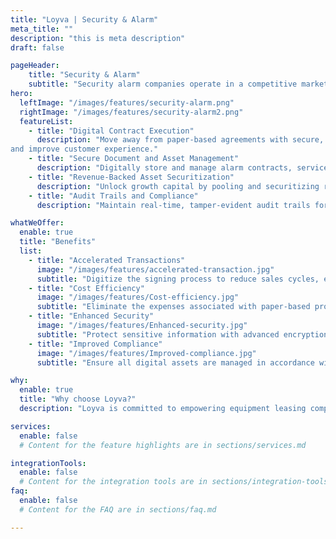 ```yaml
---
title: "Loyva | Security & Alarm"
meta_title: ""
description: "this is meta description"
draft: false

pageHeader:
    title: "Security & Alarm"
    subtitle: "Security alarm companies operate in a competitive market where speed, security, and customer trust are critical. Loyva’s eVault and digital asset management platform transforms contract and financing processes, enabling companies to digitize agreements, manage recurring revenue assets, and unlock capital through securitization."
hero:
  leftImage: "/images/features/security-alarm.png"
  rightImage: "/images/features/security-alarm2.png"
  featureList:
    - title: "Digital Contract Execution"
      description: "Move away from paper-based agreements with secure, legally enforceable eContracts for new customer installations, monitoring agreements, and financing plans. Integrate with eSign platforms and CRM systems to reduce contract processing time 
and improve customer experience."
    - title: "Secure Document and Asset Management"
      description: "Digitally store and manage alarm contracts, service agreements, financing records, and recurring revenue assets in a tamper-proof eVault. Ensure contracts are traceable, easily retrievable, and fully compliant with state and industry regulations."
    - title: "Revenue-Backed Asset Securitization"
      description: "Unlock growth capital by pooling and securitizing recurring monthly revenue contracts (RMR) through trusted digital asset management. Facilitate the sale, assignment, or collateralization of alarm contracts with full audit trails to meet investor requirements."
    - title: "Audit Trails and Compliance"
      description: "Maintain real-time, tamper-evident audit trails for every contract and asset, supporting due diligence, lender audits, and investor requirements. Adheres to UCC Section 9-105, ESIGN, and UETA standards to protect digital contract enforceability."

whatWeOffer:
  enable: true
  title: "Benefits"
  list:
    - title: "Accelerated Transactions"
      image: "/images/features/accelerated-transaction.jpg"
      subtitle: "Digitize the signing process to reduce sales cycles, enabling quicker access to capital and improved customer satisfaction."
    - title: "Cost Efficiency"
      image: "/images/features/Cost-efficiency.jpg"
      subtitle: "Eliminate the expenses associated with paper-based processes, such as printing, shipping, and storage, leading to significant cost savings."
    - title: "Enhanced Security"
      image: "/images/features/Enhanced-security.jpg"
      subtitle: "Protect sensitive information with advanced encryption and controlled access, reducing the risk of fraud and unauthorized alterations."
    - title: "Improved Compliance"
      image: "/images/features/Improved-compliance.jpg"
      subtitle: "Ensure all digital assets are managed in accordance with industry regulations, minimizing legal risks and enhancing market liquidity"

why:
  enable: true
  title: "Why choose Loyva?"
  description: "Loyva is committed to empowering equipment leasing companies with state-of-the-art digital solutions that enhance efficiency, security, and compliance. Our eVault technology is purpose-built to meet the unique needs of the equipment finance industry, providing a robust platform for managing digital assets with confidence. Join the digital transformation in equipment leasing with Loyva and experience the future of asset management today."

services:
  enable: false
  # Content for the feature highlights are in sections/services.md

integrationTools: 
  enable: false
  # Content for the integration tools are in sections/integration-tools.md
faq:
  enable: false
  # Content for the FAQ are in sections/faq.md

---
```

